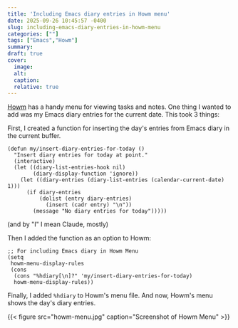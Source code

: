 ```yaml
---
title: 'Including Emacs diary entries in Howm menu'
date: 2025-09-26 10:45:57 -0400
slug: including-emacs-diary-entries-in-howm-menu
categories: [""]
tags: ["Emacs","Howm"]
summary: 
draft: true
cover: 
  image: 
  alt: 
  caption: 
  relative: true
---
```



[Howm](https://github.com/kaorahi/howm) has a handy menu for viewing tasks and notes. One thing I wanted to add was my Emacs diary entries for the current date. This took 3 things:

First, I created a function for inserting the day's entries from Emacs diary in the current buffer.

```emacs-lisp
(defun my/insert-diary-entries-for-today ()
  "Insert diary entries for today at point."
  (interactive)
  (let ((diary-list-entries-hook nil)
        (diary-display-function 'ignore))
    (let ((diary-entries (diary-list-entries (calendar-current-date) 1)))
      (if diary-entries
          (dolist (entry diary-entries)
            (insert (cadr entry) "\n"))
        (message "No diary entries for today")))))
```

(and by "I" I mean Claude, mostly)

Then I added the function as an option to Howm:

```emacs-lisp
;; For including Emacs diary in Howm Menu
(setq
 howm-menu-display-rules
 (cons
  (cons "%hdiary[\n]?" 'my/insert-diary-entries-for-today)
  howm-menu-display-rules))
```

Finally, I added `%hdiary` to Howm's menu file. And now, Howm's menu shows the day's diary entries.

{{< figure src="howm-menu.jpg" caption="Screenshot of Howm Menu" >}}



